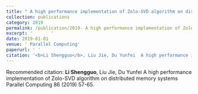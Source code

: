 ```yaml
---
title: " A high performance implementation of Zolo-SVD algorithm on distributed memory systems"
collection: publications
category: 2019
permalink: /publication/2019- A high performance implementation of Zolo-SVD algorithm on distributed memory systems
excerpt: '       '
date: 2019-01-01
venue: ' Parallel Computing'
paperurl: ' '
citation: '<b>Li Shengguo</b>, Liu Jie, Du Yunfei  A high performance implementation of Zolo-SVD algorithm on distributed memory systems Parallel Computing 86 (2019) 57-65. '
---
```



Recommended citation: <b>Li Shengguo</b>, Liu Jie, Du Yunfei  A high performance implementation of Zolo-SVD algorithm on distributed memory systems Parallel Computing 86 (2019) 57-65. 